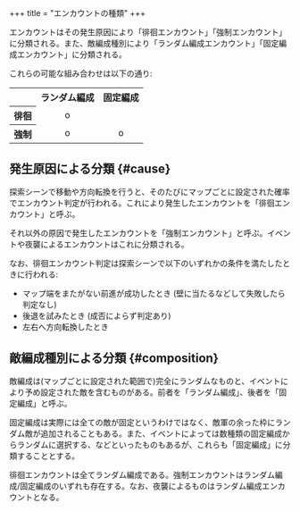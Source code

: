 +++
title = "エンカウントの種類"
+++

エンカウントはその発生原因により「徘徊エンカウント」「強制エンカウント」に分類される。また、敵編成種別により「ランダム編成エンカウント」「固定編成エンカウント」に分類される。

これらの可能な組み合わせは以下の通り:

<table>
  <tr><th></th><th>ランダム編成</th><th>固定編成</th></tr>
  <tr><th>徘徊</th><td style="text-align: center">o</td><td style="text-align: center"></td></tr>
  <tr><th>強制</th><td style="text-align: center">o</td><td style="text-align: center">o</td></tr>
</table>

## 発生原因による分類 {#cause}

探索シーンで移動や方向転換を行うと、そのたびにマップごとに設定された確率でエンカウント判定が行われる。これにより発生したエンカウントを「徘徊エンカウント」と呼ぶ。

それ以外の原因で発生したエンカウントを「強制エンカウント」と呼ぶ。イベントや夜襲によるエンカウントはこれに分類される。

なお、徘徊エンカウント判定は探索シーンで以下のいずれかの条件を満たしたときに行われる:

* マップ端をまたがない前進が成功したとき (壁に当たるなどして失敗したら判定なし)
* 後退を試みたとき (成否によらず判定あり)
* 左右へ方向転換したとき

## 敵編成種別による分類 {#composition}

敵編成は(マップごとに設定された範囲で)完全にランダムなものと、イベントにより予め設定された敵を含むものがある。前者を「ランダム編成」、後者を「固定編成」と呼ぶ。

固定編成は実際には全ての敵が固定というわけではなく、敵軍の余った枠にランダム敵が追加されることもある。また、イベントによっては数種類の固定編成からランダムに選択する、などといったものもあるが、これらも「固定編成」に分類することとする。

徘徊エンカウントは全てランダム編成である。強制エンカウントはランダム編成/固定編成のいずれも存在する。なお、夜襲によるものはランダム編成エンカウントとなる。
